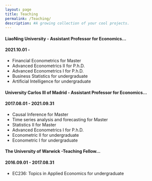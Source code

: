 ```yaml
---
layout: page
title: Teaching
permalink: /Teaching/
description: #A growing collection of your cool projects.
---
```


####  LiaoNing University - Assistant Professor for Economics...
#### <su>2021.10.01 -  </su>

* Financial Econometrics for Master
* Advanced Econometrics II for P.h.D.
* Advanced Econometrics I for P.h.D.
* Business Statistics for undergraduate
* Artificial Intelligence for undergraduate

####  University Carlos III of Madrid - Assistant Professor for Economics...
#### <su>2017.08.01 - 2021.09.31 </su>

* Causal Inference for Master
* Time series analysis and forecasting for Master
* Statistics II for Master
* Advanced Econometrics I for P.h.D.
* Econometric II for undergraduate
* Econometric I for undergraduate

#### The University of Warwick -Teaching Fellow...
#### <su>2016.09.01 - 2017.08.31</su>

* EC236: Topics in Applied Economics for undergraduate
